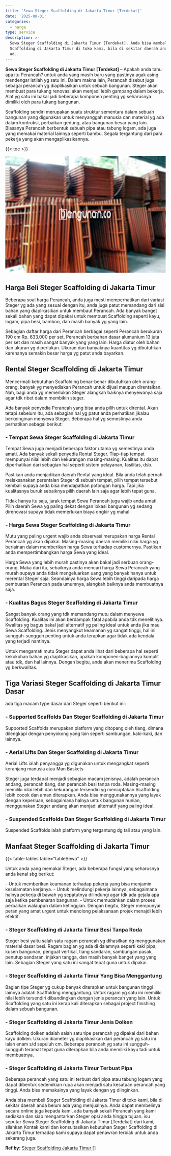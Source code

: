 ```yaml
---
title: 'Sewa Steger Scaffolding di Jakarta Timur [Terdekat]'
date: '2025-08-01'
categories:
  - harga
type: service
description: >-
  Sewa Steger Scaffolding di Jakarta Timur [Terdekat]. Anda bisa membeli Steger
  Scaffolding di Jakarta Timur di toko kami, bila di sekitar daerah anda belum
  ad...
---
```


**Sewa Steger Scaffolding di Jakarta Timur \[Terdekat\]** – Apakah anda tahu apa itu Perancah? untuk anda yang masih baru yang pastinya agak asing mendengar istilah yg satu ini. Dalam makna lain, Perancah disebut juga sebagai perancah yg diaplikasikan untuk sebuah bangunan. Steger akan membuat para tukang renovasi akan menjadi lebih gampang dalam bekerja. Alat yg satu ini bakal jadi beberapa komponen penting yg seharusnya dimiliki oleh para tukang bangunan.

Scaffolding sendiri merupakan suatu struktur sementara dalam sebuah bangunan yang digunakan untuk menyanggah manusia dan material yg ada dalam kontruksi, perbaikan gedung, atau bangunan besar yang lain. Biasanya Perancah berbentuk sebuah pipa atau tabung logam, ada juga yang memakai material lainnya seperti bambu. Segala tergantung dari para pekerja yang akan mengaplikasikannya.

{{< toc >}}

![Sewa Steger Scaffolding di Jakarta Timur [Terdekat]](/images/sewa-scaffolding-steger-13.png)

## Harga Beli Steger Scaffolding di Jakarta Timur

Beberapa soal harga Perancah, anda juga mesti memperhatikan dari variasi Steger yg ada yang sesuai dengan itu, anda juga patut memandang dari sisi bahan yang diaplikasikan untuk membaut Perancah. Ada banyak banget sekali bahan yang dapat dipakai untuk membuat Scaffolding seperti kayu, logam, pipa besi, bamboo, dan masih banyak yg yang lain.

Sebagian daftar harga dari Perancah berbagai seperti Perancah berukuran 190 cm Rp. 633.000 per set, Perancah berbahan dasar alumunium 13 juta per set dan masih sangat banyak yang yang lain. Harga diatur oleh bahan dan ukuran yg diperlukan. Ukuran dan banyaknya kuantitas yg dibutuhkan karenanya semakin besar harga yg patut anda bayarkan.

## Rental Steger Scaffolding di Jakarta Timur

Mencermati kebutuhan Scaffolding benar-benar dibutuhkan oleh orang-orang, banyak yg menyediakan Perancah untuk dijual maupun direntalkan. Nah, bagi anda yg memerlukan Steger alangkah baiknya menyewanya saja agar tdk ribet dalam membikin steger.

Ada banyak penyedia Perancah yang bisa anda pilih untuk dirental. Akan tetapi sebelum itu, ada sebagian hal yg patut anda perhatikan jikalau berkeinginan menyewa Steger. Beberapa hal yg semestinya anda perhatikan sebagai berikut:

### \- Tempat Sewa Steger Scaffolding di Jakarta Timur

Tempat Sewa juga menjadi beberapa faktor utama yg semestinya anda amati. Ada banyak sekali penyedia Rental Steger. Tiap-tiap tempat mempunyai nilai lebih dan kekurangan masing-masing. Kualitas itu dapat diperhatikan dari sebagian hal seperti sistem pelayanan, fasilitas, dsb.

Pastikan anda menjadikan daerah Rental yang ideal. Bila anda telah pernah melaksanakan perentalan Steger di sebuah tempat, pilih tempat tersebut kembali supaya anda bisa mendapatkan potongan harga. Tapi jika kualitasnya buruk sebaiknya pilih daerah lain saja agar lebih tepat guna.

Tidak hanya itu saja, jarak tempat Sewa Perancah juga wajib anda amati. Pilih daerah Sewa yg paling dekat dengan lokasi bangunan yg sedang direnovasi supaya tidak memerlukan biaya ongkir yg mahal.

### \- Harga Sewa Steger Scaffolding di Jakarta Timur

Mutu yang paling urgent wajib anda observasi merupakan harga Rental Perancah yg akan dipakai. Masing-masing daerah memiliki nilai harga yg berlainan dalam memberikan harga Sewa terhadap customernya. Pastikan anda mempertimbangkan harga Sewa yang ideal.

Harga Sewa yang lebih murah pastinya akan bakal jadi serbuan orang-orang. Maka dari itu, sebaiknya anda mencari harga Sewa Perancah yang murah supaya anda tidak mengeluarkan uang yang banyak hanya untuk merental Steger saja. Seandainya harga Sewa lebih tinggi daripada harga pembuatan Perancah pada umumnya, alangkah baiknya anda membuatnya saja.

### \- Kualitas Bagus Steger Scaffolding di Jakarta Timur

Sangat banyak orang yang tdk memandang mutu dalam menyewa Scaffolding. Kualitas ini akan berdampak fatal apabila anda tdk menelitinya. Kwalitas yg bagus bakal jadi alternatif yg paling ideal untuk anda jika mau Sewa Scaffolding. Jenis menyangkut keamanan yg sangat tinggi, hal ini sungguh-sungguh penting untuk anda terapkan agar tidak ada kendala yang terjadi nantinya.

Untuk mengamati mutu Steger dapat anda lihat dari beberapa hal seperti kekokohan bahan yg diaplikasikan, apakah komponen-bagiannya komplit atau tdk, dan hal lainnya. Dengan begitu, anda akan menerima Scaffolding yg berkwalitas.

## Tiga Variasi Steger Scaffolding di Jakarta Timur Dasar

ada tiga macam type dasar dari Steger seperti berikut ini:

### \- Supported Scaffolds Dan Steger Scaffolding di Jakarta Timur

Supported Scaffolds merupakan platform yang ditopang oleh tiang, dimana dilengkapi dengan penyokong yang lain seperti sambungan, kaki-kaki, dan lainnya.

### \- Aerial Lifts Dan Steger Scaffolding di Jakarta Timur

Aerial Lifts ialah penyangga yg digunakan untuk mengangkat seperti keranjang manusia atau Man Baskets

Steger juga terdapat menjadi sebagian macam jenisnya, adalah perancah andang, perancah tiang, dan perancah besi tanpa roda. Masing-masing memiliki nilai lebih dan kekurangan tersendiri yg menciptakan Scaffolding lebih cocok dan aman diterapkan. Anda bisa menggunakannya yang layak dengan keperluan, sebagaimana halnya untuk bangunan hunian, menggunakan Steger andang akan menjadi alternatif yang paling ideal.

### \- Suspended Scaffolds Dan Steger Scaffolding di Jakarta Timur

Suspended Scaffolds ialah platform yang tergantung dg tali atau yang lain.

## Manfaat Steger Scaffolding di Jakarta Timur

{{< table-tables table="tableSewa" >}}

Untuk anda yang memakai Steger, ada beberapa fungsi yang seharusnya anda kenal sbg berikut:

\- Untuk memberikan keamanan terhadap pekerja yang bisa menjamin keselamatan kerjanya. - Untuk melindungi pekerja lainnya, sebagaimana halnya pekerja di bawah yg sepatutnya dilindungi agar tdk ada gejala apa saja ketika pembenaran bangunan. - Untuk memudahkan dalam proses perbaikan walaupun dalam ketinggian. Dengan begitu, Steger mempunyai peran yang amat urgent untuk menolong pelaksanaan projek menajdi lebih efektif.

### \- Steger Scaffolding di Jakarta Timur Besi Tanpa Roda

Steger besi yaitu salah satu ragam perancah yg dihasilkan dg menggunakan material dasar besi. Ragam bagian yg ada di dalamnya seperti kaki pipa, kusen bangunan, penguat vertikal, tiang sandaran, sambungan pasak, penutup sandaran, injakan tangga, dan masih banyak banget yang yang lain. Sebagian Steger yang satu ini sangat tepat guna untuk dipakai.

### \- Steger Scaffolding di Jakarta Timur Yang Bisa Menggantung

Bagian tipe Steger yg cukup banyak diterapkan untuk bangunan tinggi lainnya adalah Scaffolding menggantung. Untuk ragam yg satu ini memiliki nilai lebih tersendiri dibandingkan dengan jenis perancah yang lain. Untuk Scaffolding yang satu ini kerap kali diterapkan sebagai project finishing dalam sebuah bangunan.

### \- Steger Scaffolding di Jakarta Timur Jenis Dolken

Scaffolding dolken adalah salah satu tipe perancah yg dipakai dari bahan kayu dolken. Ukuran diameter yg diaplikasikan dari perancah yg satu ini ialah enam s/d sepuluh cm. Beberapa perancah yg satu ini sungguh-sungguh teramat tepat guna diterapkan bila anda memiliki kayu tadi untuk membuatnya.

### \- Steger Scaffolding di Jakarta Timur Terbuat Pipa

Beberapa perancah yang satu ini terbuat dari pipa atau tabung logam yang dapat dibentuk sedemikian rupa akan menjadi satu kesatuan perancah yang tinggi. Anda bisa memakainya yang layak dengan yg diinginkan.

Anda bisa membeli Steger Scaffolding di Jakarta Timur di toko kami, bila di sekitar daerah anda belum ada yang menjualnya. Anda dapat membelinya secara online juga kepada kami, ada banyak sekali Perancah yang kami sediakan dan siap mengantarkan Steger opsi anda hingga tujuan. isu seputar Sewa Steger Scaffolding di Jakarta Timur \[Terdekat\] dari kami, silahkan Kontak kami dan konsultasikan kebutuhan Steger Scaffolding di Jakarta Timur terhadap kami supaya dapat penawran terbiak untuk anda sekarang juga.

**Ref by:** [Steger Scaffolding Jakarta Timur []](https://id.wikipedia.org/wiki/Steger)
